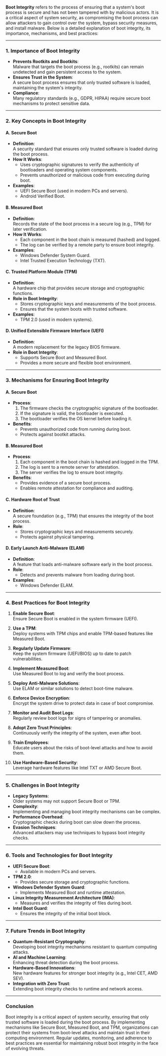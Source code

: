 **Boot Integrity** refers to the process of ensuring that a system's boot process is secure and has not been tampered with by malicious actors. It is a critical aspect of system security, as compromising the boot process can allow attackers to gain control over the system, bypass security measures, and install malware. Below is a detailed explanation of boot integrity, its importance, mechanisms, and best practices:

---

### **1. Importance of Boot Integrity**
- **Prevents Rootkits and Bootkits**:  
  Malware that targets the boot process (e.g., rootkits) can remain undetected and gain persistent access to the system.  
- **Ensures Trust in the System**:  
  A secure boot process ensures that only trusted software is loaded, maintaining the system's integrity.  
- **Compliance**:  
  Many regulatory standards (e.g., GDPR, HIPAA) require secure boot mechanisms to protect sensitive data.  

---

### **2. Key Concepts in Boot Integrity**

#### **A. Secure Boot**
- **Definition**:  
  A security standard that ensures only trusted software is loaded during the boot process.  
- **How It Works**:  
  - Uses cryptographic signatures to verify the authenticity of bootloaders and operating system components.  
  - Prevents unauthorized or malicious code from executing during boot.  
- **Examples**:  
  - UEFI Secure Boot (used in modern PCs and servers).  
  - Android Verified Boot.  

#### **B. Measured Boot**
- **Definition**:  
  Records the state of the boot process in a secure log (e.g., TPM) for later verification.  
- **How It Works**:  
  - Each component in the boot chain is measured (hashed) and logged.  
  - The log can be verified by a remote party to ensure boot integrity.  
- **Examples**:  
  - Windows Defender System Guard.  
  - Intel Trusted Execution Technology (TXT).  

#### **C. Trusted Platform Module (TPM)**
- **Definition**:  
  A hardware chip that provides secure storage and cryptographic functions.  
- **Role in Boot Integrity**:  
  - Stores cryptographic keys and measurements of the boot process.  
  - Ensures that the system boots with trusted software.  
- **Examples**:  
  - TPM 2.0 (used in modern systems).  

#### **D. Unified Extensible Firmware Interface (UEFI)**
- **Definition**:  
  A modern replacement for the legacy BIOS firmware.  
- **Role in Boot Integrity**:  
  - Supports Secure Boot and Measured Boot.  
  - Provides a more secure and flexible boot environment.  

---

### **3. Mechanisms for Ensuring Boot Integrity**

#### **A. Secure Boot**
- **Process**:  
  1. The firmware checks the cryptographic signature of the bootloader.  
  2. If the signature is valid, the bootloader is executed.  
  3. The bootloader verifies the OS kernel before loading it.  
- **Benefits**:  
  - Prevents unauthorized code from running during boot.  
  - Protects against bootkit attacks.  

#### **B. Measured Boot**
- **Process**:  
  1. Each component in the boot chain is hashed and logged in the TPM.  
  2. The log is sent to a remote server for attestation.  
  3. The server verifies the log to ensure boot integrity.  
- **Benefits**:  
  - Provides evidence of a secure boot process.  
  - Enables remote attestation for compliance and auditing.  

#### **C. Hardware Root of Trust**
- **Definition**:  
  A secure foundation (e.g., TPM) that ensures the integrity of the boot process.  
- **Role**:  
  - Stores cryptographic keys and measurements securely.  
  - Protects against physical tampering.  

#### **D. Early Launch Anti-Malware (ELAM)**
- **Definition**:  
  A feature that loads anti-malware software early in the boot process.  
- **Role**:  
  - Detects and prevents malware from loading during boot.  
- **Examples**:  
  - Windows Defender ELAM.  

---

### **4. Best Practices for Boot Integrity**

1. **Enable Secure Boot**:  
   Ensure Secure Boot is enabled in the system firmware (UEFI).  

2. **Use a TPM**:  
   Deploy systems with TPM chips and enable TPM-based features like Measured Boot.  

3. **Regularly Update Firmware**:  
   Keep the system firmware (UEFI/BIOS) up to date to patch vulnerabilities.  

4. **Implement Measured Boot**:  
   Use Measured Boot to log and verify the boot process.  

5. **Deploy Anti-Malware Solutions**:  
   Use ELAM or similar solutions to detect boot-time malware.  

6. **Enforce Device Encryption**:  
   Encrypt the system drive to protect data in case of boot compromise.  

7. **Monitor and Audit Boot Logs**:  
   Regularly review boot logs for signs of tampering or anomalies.  

8. **Adopt Zero Trust Principles**:  
   Continuously verify the integrity of the system, even after boot.  

9. **Train Employees**:  
   Educate users about the risks of boot-level attacks and how to avoid them.  

10. **Use Hardware-Based Security**:  
    Leverage hardware features like Intel TXT or AMD Secure Boot.  

---

### **5. Challenges in Boot Integrity**

- **Legacy Systems**:  
  Older systems may not support Secure Boot or TPM.  
- **Complexity**:  
  Implementing and managing boot integrity mechanisms can be complex.  
- **Performance Overhead**:  
  Cryptographic checks during boot can slow down the process.  
- **Evasion Techniques**:  
  Advanced attackers may use techniques to bypass boot integrity checks.  

---

### **6. Tools and Technologies for Boot Integrity**

- **UEFI Secure Boot**:  
  - Available in modern PCs and servers.  
- **TPM 2.0**:  
  - Provides secure storage and cryptographic functions.  
- **Windows Defender System Guard**:  
  - Implements Measured Boot and runtime attestation.  
- **Linux Integrity Measurement Architecture (IMA)**:  
  - Measures and verifies the integrity of files during boot.  
- **Intel Boot Guard**:  
  - Ensures the integrity of the initial boot block.  

---

### **7. Future Trends in Boot Integrity**

- **Quantum-Resistant Cryptography**:  
  Developing boot integrity mechanisms resistant to quantum computing attacks.  
- **AI and Machine Learning**:  
  Enhancing threat detection during the boot process.  
- **Hardware-Based Innovations**:  
  New hardware features for stronger boot integrity (e.g., Intel CET, AMD SEV).  
- **Integration with Zero Trust**:  
  Extending boot integrity checks to runtime and network access.  

---

### **Conclusion**
Boot integrity is a critical aspect of system security, ensuring that only trusted software is loaded during the boot process. By implementing mechanisms like Secure Boot, Measured Boot, and TPM, organizations can protect their systems from boot-level attacks and maintain trust in their computing environment. Regular updates, monitoring, and adherence to best practices are essential for maintaining robust boot integrity in the face of evolving threats.
